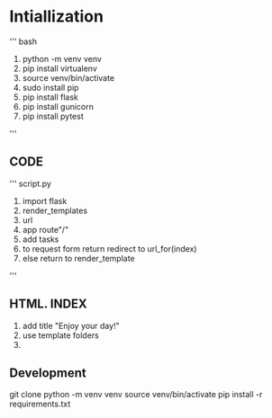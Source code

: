 # Intiallization 

'''  bash
1. python -m venv venv
2. pip install virtualenv
3. source venv/bin/activate
4. sudo install pip
5. pip install flask
6. pip install gunicorn 
7. pip install pytest

'''

## CODE
''' script.py 


 
 1. import flask
 2. render_templates 
 3. url
 4. app route"/"
 5. add tasks 
 6. to request form return redirect to url_for(index)
 7. else return to render_template
 
 '''

## HTML. INDEX
  1. add title "Enjoy your day!"
  2. use template folders
  3. 



## Development 

git clone
python -m venv venv
source venv/bin/activate
pip install -r requirements.txt
